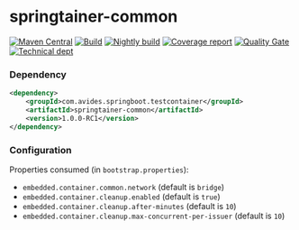 # springtainer-common

[![Maven Central](https://img.shields.io/maven-metadata/v/http/central.maven.org/maven2/com/avides/springboot/testcontainer/springtainer-common/maven-metadata.xml.svg)](https://search.maven.org/#search%7Cgav%7C1%7Cg%3A%22com.avides.springboot.testcontainer%22%20AND%20a%3A%22springtainer-common%22)
[![Build](https://github.com/springtainer/springtainer-common/workflows/release/badge.svg)](https://github.com/springtainer/springtainer-common/actions)
[![Nightly build](https://github.com/springtainer/springtainer-common/workflows/nightly/badge.svg)](https://github.com/springtainer/springtainer-common/actions)
[![Coverage report](https://sonarcloud.io/api/project_badges/measure?project=springtainer_springtainer-common&metric=coverage)](https://sonarcloud.io/dashboard?id=springtainer_springtainer-common)
[![Quality Gate](https://sonarcloud.io/api/project_badges/measure?project=springtainer_springtainer-common&metric=alert_status)](https://sonarcloud.io/dashboard?id=springtainer_springtainer-common)
[![Technical dept](https://sonarcloud.io/api/project_badges/measure?project=springtainer_springtainer-common&metric=sqale_index)](https://sonarcloud.io/dashboard?id=springtainer_springtainer-common)

### Dependency
```xml
<dependency>
	<groupId>com.avides.springboot.testcontainer</groupId>
	<artifactId>springtainer-common</artifactId>
	<version>1.0.0-RC1</version>
</dependency>
```

### Configuration
Properties consumed (in `bootstrap.properties`):
- `embedded.container.common.network` (default is `bridge`)
- `embedded.container.cleanup.enabled` (default is `true`)
- `embedded.container.cleanup.after-minutes` (default is `10`)
- `embedded.container.cleanup.max-concurrent-per-issuer` (default is `10`)
